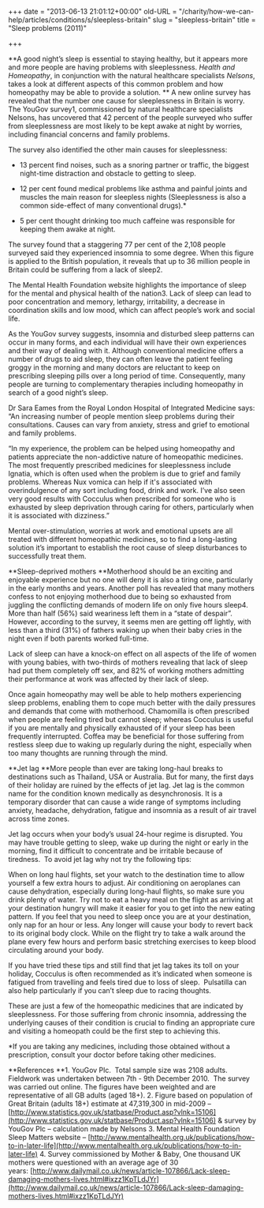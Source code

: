 +++
date = "2013-06-13 21:01:12+00:00"
old-URL = "/charity/how-we-can-help/articles/conditions/s/sleepless-britain"
slug = "sleepless-britain"
title = "Sleep problems (2011)"

+++

**A good night’s sleep is essential to staying healthy, but it appears more and more people are having problems with sleeplessness. _Health and Homeopathy_, in conjunction with the natural healthcare specialists _Nelsons_, takes a look at different aspects of this common problem and how homeopathy may be able to provide a solution.
**
A new online survey has revealed that the number one cause for sleeplessness in Britain is worry. The YouGov survey1, commissioned by natural healthcare specialists Nelsons, has uncovered that 42 percent of the people surveyed who suffer from sleeplessness are most likely to be kept awake at night by worries, including financial concerns and family problems.

The survey also identified the other main causes for sleeplessness:

  * 13 percent find noises, such as a snoring partner or traffic, the biggest night-time distraction and obstacle to getting to sleep.

  * 12 per cent found medical problems like asthma and painful joints and muscles the main reason for sleepless nights (Sleeplessness is also a common side-effect of many conventional drugs).*

  * 5 per cent thought drinking too much caffeine was responsible for keeping them awake at night.

The survey found that a staggering 77 per cent of the 2,108 people surveyed said they experienced insomnia to some degree. When this figure is applied to the British population, it reveals that up to 36 million people in Britain could be suffering from a lack of sleep2.

The Mental Health Foundation website highlights the importance of sleep for the mental and physical health of the nation3. Lack of sleep can lead to poor concentration and memory, lethargy, irritability, a decrease in coordination skills and low mood, which can affect people’s work and social life.

As the YouGov survey suggests, insomnia and disturbed sleep patterns can occur in many forms, and each individual will have their own experiences and their way of dealing with it. Although conventional medicine offers a number of drugs to aid sleep, they can often leave the patient feeling groggy in the morning and many doctors are reluctant to keep on prescribing sleeping pills over a long period of time. Consequently, many people are turning to complementary therapies including homeopathy in search of a good night’s sleep.

Dr Sara Eames from the Royal London Hospital of Integrated Medicine says: “An increasing number of people mention sleep problems during their consultations. Causes can vary from anxiety, stress and grief to emotional and family problems.

“In my experience, the problem can be helped using homeopathy and patients appreciate the non-addictive nature of homeopathic medicines. The most frequently prescribed medicines for sleeplessness include Ignatia, which is often used when the problem is due to grief and family problems. Whereas Nux vomica can help if it's associated with overindulgence of any sort including food, drink and work. I’ve also seen very good results with Cocculus when prescribed for someone who is exhausted by sleep deprivation through caring for others, particularly when it is associated with dizziness.”

Mental over-stimulation, worries at work and emotional upsets are all treated with different homeopathic medicines, so to find a long-lasting solution it’s important to establish the root cause of sleep disturbances to successfully treat them.

**Sleep-deprived mothers
**Motherhood should be an exciting and enjoyable experience but no one will deny it is also a tiring one, particularly in the early months and years. Another poll has revealed that many mothers confess to not enjoying motherhood due to being so exhausted from juggling the conflicting demands of modern life on only five hours sleep4. More than half (56%) said weariness left them in a “state of despair”. However, according to the survey, it seems men are getting off lightly, with less than a third (31%) of fathers waking up when their baby cries in the night even if both parents worked full-time.

Lack of sleep can have a knock-on effect on all aspects of the life of women with young babies, with two-thirds of mothers revealing that lack of sleep had put them completely off sex, and 82% of working mothers admitting their performance at work was affected by their lack of sleep.

Once again homeopathy may well be able to help mothers experiencing sleep problems, enabling them to cope much better with the daily pressures and demands that come with motherhood. Chamomilla is often prescribed when people are feeling tired but cannot sleep; whereas Cocculus is useful if you are mentally and physically exhausted of if your sleep has been frequently interrupted. Coffea may be beneficial for those suffering from restless sleep due to waking up regularly during the night, especially when too many thoughts are running through the mind.

**Jet lag
**More people than ever are taking long-haul breaks to destinations such as Thailand, USA or Australia. But for many, the first days of their holiday are ruined by the effects of jet lag. Jet lag is the common name for the condition known medically as desynchronosis. It is a temporary disorder that can cause a wide range of symptoms including anxiety, headache, dehydration, fatigue and insomnia as a result of air travel across time zones.

Jet lag occurs when your body’s usual 24-hour regime is disrupted. You may have trouble getting to sleep, wake up during the night or early in the morning, find it difficult to concentrate and be irritable because of tiredness.  To avoid jet lag why not try the following tips:

When on long haul flights, set your watch to the destination time to allow yourself a few extra hours to adjust.
Air conditioning on aeroplanes can cause dehydration, especially during long-haul flights, so make sure you drink plenty of water.
Try not to eat a heavy meal on the flight as arriving at your destination hungry will make it easier for you to get into the new eating pattern.
If you feel that you need to sleep once you are at your destination, only nap for an hour or less. Any longer will cause your body to revert back to its original body clock.
While on the flight try to take a walk around the plane every few hours and perform basic stretching exercises to keep blood circulating around your body.

If you have tried these tips and still find that jet lag takes its toll on your holiday, Cocculus is often recommended as it’s indicated when someone is fatigued from travelling and feels tired due to loss of sleep.  Pulsatilla can also help particularly if you can’t sleep due to racing thoughts.

These are just a few of the homeopathic medicines that are indicated by sleeplessness. For those suffering from chronic insomnia, addressing the underlying causes of their condition is crucial to finding an appropriate cure and visiting a homeopath could be the first step to achieving this.

*If you are taking any medicines, including those obtained without a prescription, consult your doctor before taking other medicines.

**References
**1. YouGov Plc.  Total sample size was 2108 adults. Fieldwork was undertaken between 7th - 9th December 2010.  The survey was carried out online. The figures have been weighted and are representative of all GB adults (aged 18+).
2. Figure based on population of Great Britain (adults 18+) estimate at 47,319,300 in mid-2009 –[http://www.statistics.gov.uk/statbase/Product.asp?vlnk=15106](http://www.statistics.gov.uk/statbase/Product.asp?vlnk=15106) & survey by YouGov Plc – calculation made by Nelsons
3. Mental Health Foundation Sleep Matters website – [http://www.mentalhealth.org.uk/publications/how-to-in-later-life](http://www.mentalhealth.org.uk/publications/how-to-in-later-life)
4. Survey commissioned by Mother & Baby, One thousand UK mothers were questioned with an average age of 30 years: [http://www.dailymail.co.uk/news/article-107866/Lack-sleep-damaging-mothers-lives.html#ixzz1KpTLdJYr](http://www.dailymail.co.uk/news/article-107866/Lack-sleep-damaging-mothers-lives.html#ixzz1KpTLdJYr)


